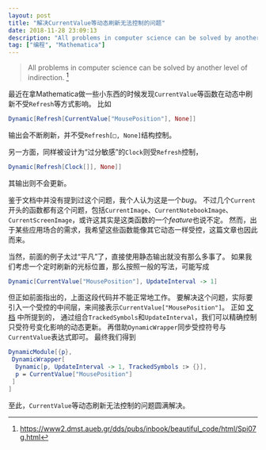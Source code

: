 ```yaml
---
layout: post
title: "解决CurrentValue等动态刷新无法控制的问题"
date: 2018-11-28 23:09:13
description: "All problems in computer science can be solved by another level of indirection."
tag: ["编程", "Mathematica"]
---
```


> All problems in computer science can be solved by another level of indirection. [^1]

最近在拿Mathematica做一些小东西的时候发现`CurrentValue`等函数在动态中刷新不受`Refresh`等方式影响。
比如

```mathematica
Dynamic[Refresh[CurrentValue["MousePosition"], None]]
```

输出会不断刷新，并不受`Refresh[□, None]`结构控制。

另一方面，同样被设计为“过分敏感”的`Clock`则受`Refresh`控制，

```mathematica
Dynamic[Refresh[Clock[]], None]]
```

其输出则不会更新。

鉴于文档中并没有提到过这个问题，我个人认为这是一个*bug*。
不过几个`Current`开头的函数都有这个问题，包括`CurrentImage`、`CurrentNotebookImage`、`CurrentScreenImage`，或许这其实是这类函数的一个*feature*也说不定。
然而，出于某些应用场合的需求，我希望这些函数能像其它动态一样受控，这篇文章也因此而来。

当然，前面的例子太过“平凡”了，直接使用静态输出就没有那么多事了。
如果我们考虑一个定时刷新的光标位置，那么按照一般的写法，可能写成

```mathematica
Dynamic[CurrentValue["MousePosition"], UpdateInterval -> 1]
```

但正如前面指出的，上面这段代码并不能正常地工作。
要解决这个问题，实际要引入一个受控的中间层，来间接表示`CurrentValue["MousePosition"]`。
正如
[文档](http://reference.wolfram.com/language/workflow/PutAutoupdatingDynamicContentInANotebook.html)
中所提到的，
通过组合`TrackedSymbols`和`UpdateInterval`，我们可以精确控制只受符号变化影响的动态更新。
再借助`DynamicWrapper`同步受控符号与`CurrentValue`表达式即可。
最终我们得到

```mathematica
DynamicModule[{p},
 DynamicWrapper[
  Dynamic[p, UpdateInterval -> 1, TrackedSymbols :> {}],
  p = CurrentValue["MousePosition"]
 ]
]
```

至此，`CurrentValue`等动态刷新无法控制的问题圆满解决。

[^1]: <https://www2.dmst.aueb.gr/dds/pubs/inbook/beautiful_code/html/Spi07g.html>
